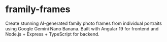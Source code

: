 # framily-frames
Create stunning AI-generated family photo frames from individual portraits using Google Gemini Nano Banana. Built with Angular 19 for frontend and Node.js + Express + TypeScript for backend.

